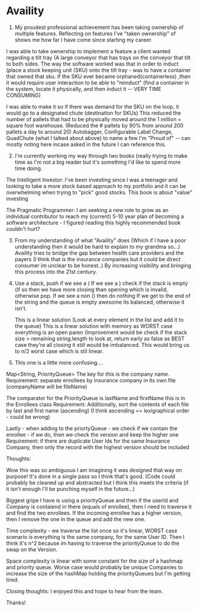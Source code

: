 # Availity

1. My proudest professional achievement has been taking ownership of multiple features. Reflecting on features I've "taken ownership" of shows me how far I have come since starting my career.

I was able to take ownership to implement a feature a client wanted regarding a tilt tray (A large conveyor that has trays on the conveyor that tilt to both sides.  The way the software worked was that in order to induct (place a stock keeping unit (SKU) onto the tilt tray - was to have a container that owned that sku.  If the SKU ever became orphaned(containerless) ,then it would require user interaction to be able to "reinduct" (find a container in the system, locate it physically, and then induct it -- VERY TIME CONSUMING)

I was able to make it so if there was demand for the SKU on the loop, it would go to a designated chute (destination for SKUs)
This reduced the number of pallets that had to be physically moved around the 1 million + square foot warehouse. (Reduced the # pallets by 90% from around 200 pallets a day to around 20)
Autobagger, Configurable Label Change, QuadChute (what I talked about above) to name a few I'm "Proud of" -- can mostly noting here incase asked in the future I can reference this.




2. I'm currently working my way through two books (really trying to make time as I'm not a big reader but it's something I'd like to spend more time doing.

The Intelligent Investor:
I've been investing since I was a teenager and looking to take a more stock based approach to my portfolio and it can be overwhelming when trying to "pick" good stocks.  This book is about "value" investing

The Pragmatic Programmer:
I am seeking a new role to grow as an individual contributor to reach my (current) 5-10 year plan of becoming a software architecture - I figured reading this highly recommended book couldn't hurt?



3. From my understanding of what "Availity" does (Which if I have a poor understanding then it would be hard to explain to my grandma so...)
Availity tries to bridge the gap between health care providers and the payers (I think that is the insurance companies but it could be direct consumer im unclear to be honest..)
By increasing visibility and bringing this process into the 21st century.



4. Use a stack, push if we see a (
   If we see a ) check if the stack is empty (if so then we have more closing than opening which is invalid, otherwise pop.
   If we see a non () then do nothing
   If we get to the end of the string and the queue is empty awesome its balanced, otherwise it isn't.

   This is a linear solution (Look at every element in the list and add it to the queue)
   This is a linear solution with memory as WORST case everything is an open paren (Improvement would be check if the stack size > remaining string.length to look at, return    early as false as BEST case they're all closing it still would be imbalanced. This would bring us to n/2 worst case which is stil linear.

   

5. This one is a little more confusing....

Map<String, PriorityQueue<Enrollees>>
The key for this is the company name.
   Requirement: separate enrollees by insurance company in its own file (companyName will be fileName)

The comparator for the PriorityQueue is lastName and firstName this is in the Enrollees class
   Requirement: Additionally, sort the contents of each file by last and first name (ascending) (I think ascending == lexigraphical order - could be wrong)

Lastly - when adding to the priortyQueue - we check if we contain the enrollee - if we do, then we check the version and keep the higher one
   Requirement: if there are duplicate User Ids for the same Insurance Company, then only the record with the highest version should be included



Thoughts:

Wow this was so ambiguous I am imagining it was designed that way on purpose! It's done in a single pass so I think that's good.  (Code could probably be cleaned up and abstracted but I think this meets the criteria (if it isn't enough I'll be punching myself in the future...)


Biggest gripe I have is using a priorityQueue and then if the userId and Company is contaiend in there (equals of enrollee), then I need to traverse it and find the two enrollees. If the incoming enrollee has a higher version, then I remove the one in the queue and add the new one.


Time complexity - we traverse the list once so it's linear, WORST case scenario is everything is the same company, for the same User ID.
Then I think it's n^2 because im having to traverse the priorityQueue to do the swap on the Version.


Space complexity is linear with some constant for the size of a hashmap and priority queue.  Worse case would probably be unique Companies to increase the size of the hashMap holding the priorityQueues but I'm getting tired.


Closing thoughts: 
I enjoyed this and hope to hear from the team.


Thanks!

